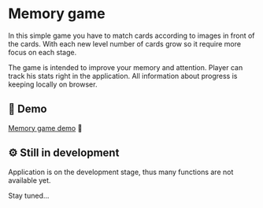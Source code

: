 # Memory game
In this simple game you have to match cards according to images in front of the cards. With each new level number of cards grow so it require more focus on each stage.

The game is intended to improve your memory and attention. Player can track his stats right in the application. All information about progress is keeping locally on browser.

## 🚀 Demo
[Memory game demo](https://sparkly-frangipane-93f29b.netlify.app) 🔗

## ⚙️ Still in development
Application is on the development stage, thus many functions are not available yet.

Stay tuned...
